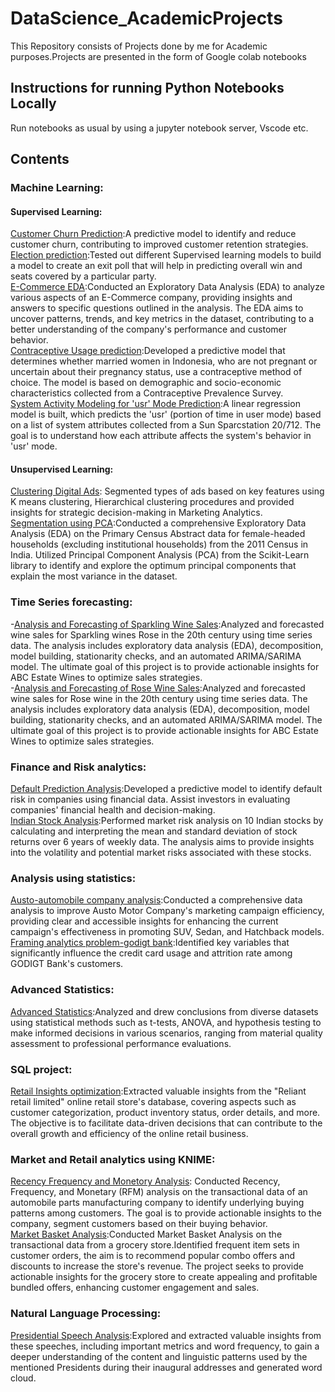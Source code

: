 # DataScience_AcademicProjects
This Repository consists of Projects done by me for Academic purposes.Projects are presented in the form of Google colab notebooks<br>
## Instructions for running Python Notebooks Locally
Run notebooks as usual by using a jupyter notebook server, Vscode etc.<br>
## Contents
### Machine Learning:
#### Supervised Learning:
[Customer Churn Prediction](https://github.com/RajithaMamillapally/DataScience_AcademicProjects/blob/main/Capsone_project/Customer%20Churn%20prediction.ipynb):A predictive model to identify and reduce customer churn, contributing to improved customer retention strategies.<br>
[Election prediction](https://github.com/RajithaMamillapally/DataScience_AcademicProjects/blob/main/Machine%20learning/Election%20prediction.ipynb):Tested out different Supervised learning models to build a model to create an exit poll that will help in predicting overall win and seats covered by a particular party.<br>
[E-Commerce EDA](https://github.com/RajithaMamillapally/DataScience_AcademicProjects/blob/main/Exploratory_Data_analysis/E-Commerce%20EDA.ipynb):Conducted an Exploratory Data Analysis (EDA) to analyze various aspects of an E-Commerce company, providing insights and answers to specific questions outlined in the analysis. The EDA aims to uncover patterns, trends, and key metrics in the dataset, contributing to a better understanding of the company's performance and customer behavior.<br>
[Contraceptive Usage prediction](https://github.com/RajithaMamillapally/DataScience_AcademicProjects/blob/main/predictive%20modeling/Contraceptive%20usage%20prediction.ipynb):Developed a predictive model that determines whether married women in Indonesia, who are not pregnant or uncertain about their pregnancy status, use a contraceptive method of choice. The model is based on demographic and socio-economic characteristics collected from a Contraceptive Prevalence Survey.<br>
[System Activity Modeling for 'usr' Mode Prediction](https://github.com/RajithaMamillapally/DataScience_AcademicProjects/blob/main/predictive%20modeling/System%20Activity%20Modeling%20for%20'usr'%20Mode%20Prediction.ipynb):A linear regression model is built, which predicts the 'usr' (portion of time in user mode) based on a list of system attributes collected from a Sun Sparcstation 20/712. The goal is to understand how each attribute affects the system's behavior in 'usr' mode.<br>
#### Unsupervised Learning:
[Clustering Digital Ads](https://github.com/RajithaMamillapally/DataScience_AcademicProjects/blob/main/data_mining/Segmentation%20using%20clustering.ipynb): Segmented types of ads based on key features using K means clustering, Hierarchical clustering procedures and provided insights for strategic decision-making in Marketing Analytics.<br>
[Segmentation using PCA](https://github.com/RajithaMamillapally/DataScience_AcademicProjects/blob/main/data_mining/Segmentation%20using%20PCA.ipynb):Conducted a comprehensive Exploratory Data Analysis (EDA) on the Primary Census Abstract data for female-headed households (excluding institutional households) from the 2011 Census in India. Utilized Principal Component Analysis (PCA) from the Scikit-Learn library to identify and explore the optimum principal components that explain the most variance in the dataset.<br>
### Time Series forecasting:
-[Analysis and Forecasting of Sparkling Wine Sales](https://github.com/RajithaMamillapally/DataScience_AcademicProjects/blob/main/Time%20series%20analysis/Time%20Series%20forecasting-%20Sparkling.ipynb):Analyzed and forecasted wine sales for Sparkling wines Rose in the 20th century using time series data. The analysis includes exploratory data analysis (EDA), decomposition, model building, stationarity checks, and an automated ARIMA/SARIMA model. The ultimate goal  of this project is to provide actionable insights for ABC Estate Wines to optimize sales strategies.<br>
-[Analysis and Forecasting of Rose Wine Sales](https://github.com/RajithaMamillapally/DataScience_AcademicProjects/blob/main/Time%20series%20analysis/Time%20Series%20forecasting-Rose.ipynb):Analyzed and forecasted wine sales for Rose wine in the 20th century using time series data. The analysis includes exploratory data analysis (EDA), decomposition, model building, stationarity checks, and an automated ARIMA/SARIMA model. The ultimate goal  of this project is to provide actionable insights for ABC Estate Wines to optimize sales strategies.<br>
### Finance and Risk analytics:
[Default Prediction Analysis](https://github.com/RajithaMamillapally/DataScience_AcademicProjects/blob/main/Finance%20and%20Risk%20analytics/Default%20prediction%20analysis.ipynb):Developed a predictive model to identify default risk in companies using financial data. Assist investors in evaluating companies' financial health and decision-making. <br>
[Indian Stock Analysis](https://github.com/RajithaMamillapally/DataScience_AcademicProjects/blob/main/Finance%20and%20Risk%20analytics/Indian%20stock%20analysis.ipynb):Performed market risk analysis on 10 Indian stocks by calculating and interpreting the mean and standard deviation of stock returns over 6 years of weekly data. The analysis aims to provide insights into the volatility and potential market risks associated with these stocks.<br>
### Analysis using statistics:
[Austo-automobile company analysis](https://github.com/RajithaMamillapally/DataScience_AcademicProjects/blob/main/Analysis_using_statistics/austo-automobile%20company%20analysis.ipynb):Conducted a comprehensive data analysis to improve Austo Motor Company's marketing campaign efficiency, providing clear and accessible insights for enhancing the current campaign's effectiveness in promoting SUV, Sedan, and Hatchback models.<br>
[Framing analytics problem-godigt bank](https://github.com/RajithaMamillapally/DataScience_AcademicProjects/blob/main/Analysis_using_statistics/Framing%20analytics%20problem-godigt%20bank.ipynb):Identified key variables that significantly influence the credit card usage and attrition rate among GODIGT Bank's customers.<br>
### Advanced Statistics:
[Advanced Statistics](https://github.com/RajithaMamillapally/DataScience_AcademicProjects/tree/main/Advanced%20Statistics):Analyzed and drew conclusions from diverse datasets using statistical methods such as t-tests, ANOVA, and hypothesis testing to make informed decisions in various scenarios, ranging from material quality assessment to professional performance evaluations.<br>
### SQL project:
[Retail Insights optimization](https://github.com/RajithaMamillapally/DataScience_AcademicProjects/tree/main/SQL%20Project):Extracted valuable insights from the "Reliant retail limited" online retail store's database, covering aspects such as customer categorization, product inventory status, order details, and more. The objective is to facilitate data-driven decisions that can contribute to the overall growth and efficiency of the online retail business.<br>
### Market and Retail analytics using KNIME:
[Recency Frequency and Monetory Analysis](https://github.com/RajithaMamillapally/DataScience_AcademicProjects/blob/main/Market%20and%20Retail%20Analytics/RFM%20analysis.knwf): Conducted Recency, Frequency, and Monetary (RFM) analysis on the transactional data of an automobile parts manufacturing company to identify underlying buying patterns among customers. The goal is to provide actionable insights to the company, segment customers based on their buying behavior.<br>
[Market Basket Analysis](https://github.com/RajithaMamillapally/DataScience_AcademicProjects/blob/main/Market%20and%20Retail%20Analytics/Market%20Basket%20Analysis.knwf):Conducted Market Basket Analysis on the transactional data from a grocery store.Identified frequent item sets in customer orders, the aim is to recommend popular combo offers and discounts to increase the store's revenue. The project seeks to provide actionable insights for the grocery store to create appealing and profitable bundled offers, enhancing customer engagement and sales.
### Natural Language Processing:
[Presidential Speech Analysis]():Explored and extracted valuable insights from these speeches, including important metrics and word frequency, to gain a deeper understanding of the content and linguistic patterns used by the mentioned Presidents during their inaugural addresses and generated word cloud.
